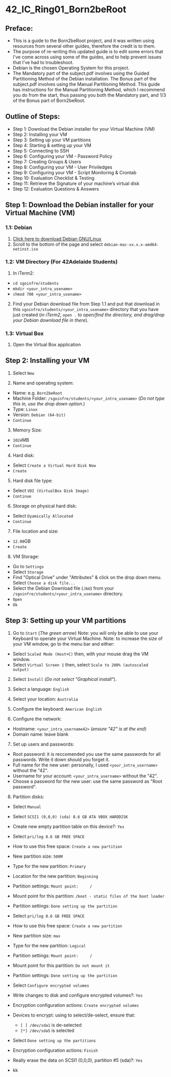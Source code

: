 # 42_IC_Ring01_Born2beRoot
## Preface:
- This is a guide to the Born2beRoot project, and it was written using resources from several other guides, therefore the credit is to them.
- The purpose of re-writing this updated guide is to edit some errors that I've come across using some of the guides, and to help prevent issues that I've had to troubleshoot.
- Debian is the chosen Operating System for this project.
- The Mandatory part of the subject.pdf involves using the Guided Partitioning Method of the Debian installation. The Bonus part of the subject.pdf involves using the Manual Partitioning Method. This guide has instructions for the Manual Partitioning Method, which I recommend you do from the start, thus passing you both the Mandatory part, and 1/3 of the Bonus part of Born2beRoot. 

## Outline of Steps:
- Step 1: Download the Debian installer for your Virtual Machine (VM)
- Step 2: Installing your VM
- Step 3: Setting up your VM partitions
- Step 4: Starting & setting up your VM
- Step 5: Connecting to SSH
- Step 6: Configuring your VM - Password Policy
- Step 7: Creating Groups & Users
- Step 8: Configuring your VM - User Priviledges
- Step 9: Configuring your VM - Script Monitoring & Crontab
- Step 10: Evaluation Checklist & Testing
- Step 11: Retrieve the Signature of your machine’s virtual disk
- Step 12: Evaluation Questions & Answers

## Step 1: Download the Debian installer for your Virtual Machine (VM)
### 1.1: Debian
1. [Click here to download Debian GNU/Linux](https://cdimage.debian.org/debian-cd/current/amd64/iso-cd/)
2. Scroll to the bottom of the page and select `debian-mac-xx.x.x-amd64-netinst.iso`

### 1.2: VM Directory (For 42Adelaide Students)
1. In iTerm2:
- `cd sgoinfre/students`
- `mkdir <your_intra_usename>`
- `chmod 700 <your_intra_usename>`
2. Find your Debian download file from Step 1.1 and put that download in this `sgoinfre/students/<your_intra_usename>` directory that you have just created (_in iTerm2,_ `open .` _to open/find the directory, and drag/drop your Debian download file in there_). 

### 1.3: Virtual Box
1. Open the Virtual Box application

## Step 2: Installing your VM
1. Select `New`

2. Name and operating system:
- Name: e.g. `Born2beRoot`
- Machine Folder: `/sgoinfre/students/<your_intra_usename>` (_Do not type this in, use the drop down option._)
- Type: `Linux `
- Version: `Debian (64-bit)`
- `Continue`

3. Memory Size:
- `1024`MB
- `Continue`

4. Hard disk:
- Select `Create a Virtual Hard Disk Now`
- `Create`

5. Hard disk file type:
- Select `VDI (VirtualBox Disk Image)`
- `Continue`

6. Storage on physical hard disk:
- Select `Dyamically Allocated`
- `Continue`

7. File location and size:
- `12.00`GB
- `Create`

8. VM Storage:
- Go to `Settings`
- Select `Storage`
- Find "Optical Drive" under "Attributes" & click on the drop down menu. Select `Choose a disk file...`
- Select the Debian Download file (.iso) from your `/sgoinfre/students/<your_intra_usename>` directory. 
- `Open`
- `Ok`


## Step 3: Setting up your VM partitions
1. Go to `Start` (_The green arrow_)
Note: you will only be able to use your Keyboard to operate your Virtual Machine.
Note: to increase the size of your VM window, go to the menu bar and either:
- Select `Scaled Mode (Host+C)` then, with your mouse drag the VM window.
- Select `Virtual Screen 1` then, select `Scale to 200% (autoscaled output)`

2. Select `Install` (_Do not select "Graphical install"_).

3. Select a language: `English`

4. Select your location: `Australia`

5. Configure the keyboard: `American English`

6. Configure the network:
- Hostname: `<your_intra_username42>` (_ensure "42" is at the end_)
- Domain name: leave blank

7. Set up users and passwords:
- Root password: it is reccomended you use the same passwords for all passwords. Write it down should you forget it. 
- Full name for the new user: personally, I used `<your_intra_username>` without the "42". 
- Username for your account: `<your_intra_username>` without the "42". 
- Choose a password for the new user: use the same password as "Root password".

8. Partition disks:
- Select `Manual`
- Select `SCSI1 (0,0,0) (sda) 8.6 GB ATA VBOX HARDDISK`
- Create new empty partition table on this device?: `Yes`
- Select `pri/log 8.6 GB FREE SPACE`
- How to use this free space: `Create a new partition`
- New partition size: `500M`
- Type for the new partition: `Primary`
- Location for the new partition: `Beginning`
- Partition settings: `Mount point:     /`
- Mount point for this partition: `/boot - static files of the boot loader`
- Partition settings: `Done setting up the partition`

- Select `pri/log 8.6 GB FREE SPACE`
- How to use this free space: `Create a new partition`
- New partition size: `max`
- Type for the new partition: `Logical`
- Partition settings: `Mount point:     /`
- Mount point for this partition: `Do not mount it`
- Partition settings: `Done setting up the partition`

- Select `Configure encrypted volumes`
- Write changes to disk and configure encrypted volumes?: `Yes`
- Encryption configuration actions: `Create encrypted volumes`
- Devices to encrypt: using <Space bar> to select/de-select, ensure that: 
  - `[ ] /dev/sda1` is de-selected
  - `[*] /dev/sda5` is selected 

- Select `Done setting up the partitions`
- Encryption configuration actions: `Finish`
- Really erase the data on SCSI1 (0,0,0), partition #5 (sda)?: `Yes`

- kk
  


